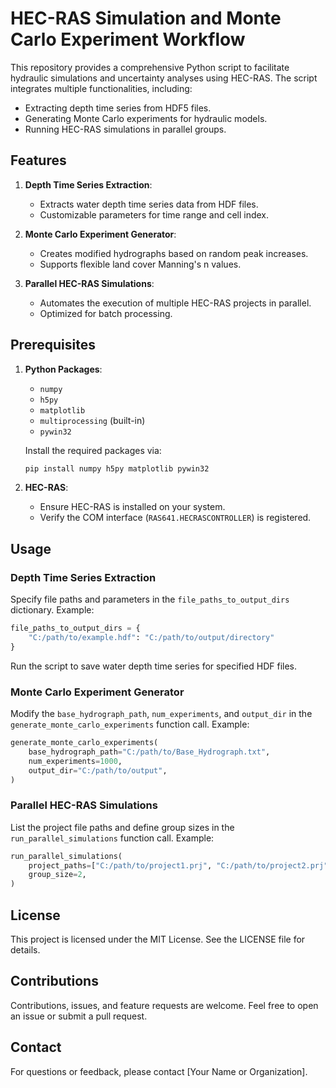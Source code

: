 
# HEC-RAS Simulation and Monte Carlo Experiment Workflow

This repository provides a comprehensive Python script to facilitate hydraulic simulations and uncertainty analyses using HEC-RAS. The script integrates multiple functionalities, including:

- Extracting depth time series from HDF5 files.
- Generating Monte Carlo experiments for hydraulic models.
- Running HEC-RAS simulations in parallel groups.

## Features

1. **Depth Time Series Extraction**:
   - Extracts water depth time series data from HDF files.
   - Customizable parameters for time range and cell index.

2. **Monte Carlo Experiment Generator**:
   - Creates modified hydrographs based on random peak increases.
   - Supports flexible land cover Manning's n values.

3. **Parallel HEC-RAS Simulations**:
   - Automates the execution of multiple HEC-RAS projects in parallel.
   - Optimized for batch processing.

## Prerequisites

1. **Python Packages**:
   - `numpy`
   - `h5py`
   - `matplotlib`
   - `multiprocessing` (built-in)
   - `pywin32`

   Install the required packages via:
   ```bash
   pip install numpy h5py matplotlib pywin32
   ```

2. **HEC-RAS**:
   - Ensure HEC-RAS is installed on your system.
   - Verify the COM interface (`RAS641.HECRASCONTROLLER`) is registered.

## Usage

### Depth Time Series Extraction

Specify file paths and parameters in the `file_paths_to_output_dirs` dictionary. Example:
```python
file_paths_to_output_dirs = {
    "C:/path/to/example.hdf": "C:/path/to/output/directory"
}
```

Run the script to save water depth time series for specified HDF files.

### Monte Carlo Experiment Generator

Modify the `base_hydrograph_path`, `num_experiments`, and `output_dir` in the `generate_monte_carlo_experiments` function call. Example:
```python
generate_monte_carlo_experiments(
    base_hydrograph_path="C:/path/to/Base_Hydrograph.txt",
    num_experiments=1000,
    output_dir="C:/path/to/output",
)
```

### Parallel HEC-RAS Simulations

List the project file paths and define group sizes in the `run_parallel_simulations` function call. Example:
```python
run_parallel_simulations(
    project_paths=["C:/path/to/project1.prj", "C:/path/to/project2.prj"],
    group_size=2,
)
```

## License

This project is licensed under the MIT License. See the LICENSE file for details.

## Contributions

Contributions, issues, and feature requests are welcome. Feel free to open an issue or submit a pull request.

## Contact

For questions or feedback, please contact [Your Name or Organization].

